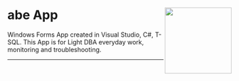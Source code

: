 # abe App <img src="https://cdn-dynmedia-1.microsoft.com/is/image/microsoftcorp/UHFbanner-MSlogo?fmt=png-alpha&bfc=off&qlt=100,1" align="right" width="150">
Windows Forms App created in Visual Studio, C#, T-SQL. This App is for Light DBA everyday work, monitoring and troubleshooting.
<hr>


